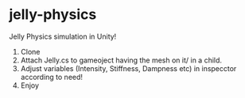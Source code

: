 # jelly-physics
Jelly Physics simulation in Unity!<br>
1. Clone
2. Attach Jelly.cs to gameoject having the mesh on it/ in a child.
3. Adjust variables (Intensity, Stiffness, Dampness etc) in inspecctor according to need!
4. Enjoy

